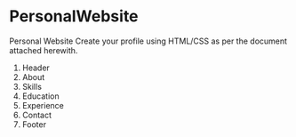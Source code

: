 # PersonalWebsite
Personal Website
Create your profile using HTML/CSS as per the document attached herewith.

1. Header
2. About
3. Skills
4. Education
5. Experience
6. Contact
7. Footer
